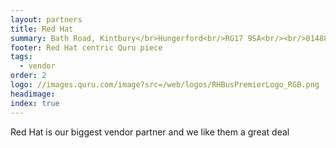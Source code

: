 ```yaml
---
layout: partners
title: Red Hat
summary: Bath Road, Kintbury</br>Hungerford<br/>RG17 9SA<br/><br/>01488 608020
footer: Red Hat centric Quru piece
tags:
  - vendor
order: 2
logo: //images.quru.com/image?src=/web/logos/RHBusPremierLogo_RGB.png
headimage:
index: true
---
```


Red Hat is our biggest vendor partner and we like them a great deal
